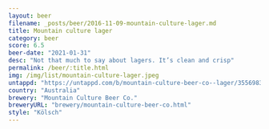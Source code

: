 ```yaml
---
layout: beer
filename: _posts/beer/2016-11-09-mountain-culture-lager.md
title: Mountain culture lager
category: beer
score: 6.5
beer-date: "2021-01-31"
desc: "Not that much to say about lagers. It’s clean and crisp"
permalink: /beer/:title.html
img: /img/list/mountain-culture-lager.jpeg
untappd: "https://untappd.com/b/mountain-culture-beer-co--lager/3556983"
country: "Australia"
brewery: "Mountain Culture Beer Co."
breweryURL: "brewery/mountain-culture-beer-co.html"
style: "Kölsch"
---
```

